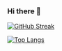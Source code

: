 ### Hi there 👋

[![GitHub Streak](http://github-readme-streak-stats.herokuapp.com?user=Danis-Mav&theme=neon&border_radius=4.6&type=png)](https://git.io/streak-stats)

[![Top Langs](https://github-readme-stats.vercel.app/api/top-langs/?username=Danis-Mav&theme=neon&border_radius=4.6&type=png)](https://github.com/anuraghazra/github-readme-stats)
